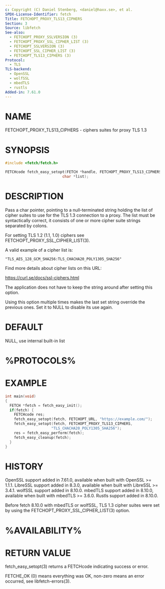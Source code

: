 ```yaml
---
c: Copyright (C) Daniel Stenberg, <daniel@haxx.se>, et al.
SPDX-License-Identifier: fetch
Title: FETCHOPT_PROXY_TLS13_CIPHERS
Section: 3
Source: libfetch
See-also:
  - FETCHOPT_PROXY_SSLVERSION (3)
  - FETCHOPT_PROXY_SSL_CIPHER_LIST (3)
  - FETCHOPT_SSLVERSION (3)
  - FETCHOPT_SSL_CIPHER_LIST (3)
  - FETCHOPT_TLS13_CIPHERS (3)
Protocol:
  - TLS
TLS-backend:
  - OpenSSL
  - wolfSSL
  - mbedTLS
  - rustls
Added-in: 7.61.0
---
```


# NAME

FETCHOPT_PROXY_TLS13_CIPHERS - ciphers suites for proxy TLS 1.3

# SYNOPSIS

```c
#include <fetch/fetch.h>

FETCHcode fetch_easy_setopt(FETCH *handle, FETCHOPT_PROXY_TLS13_CIPHERS,
                          char *list);
```

# DESCRIPTION

Pass a char pointer, pointing to a null-terminated string holding the list of
cipher suites to use for the TLS 1.3 connection to a proxy. The list must be
syntactically correct, it consists of one or more cipher suite strings
separated by colons.

For setting TLS 1.2 (1.1, 1.0) ciphers see FETCHOPT_PROXY_SSL_CIPHER_LIST(3).

A valid example of a cipher list is:

```
"TLS_AES_128_GCM_SHA256:TLS_CHACHA20_POLY1305_SHA256"
```

Find more details about cipher lists on this URL:

https://curl.se/docs/ssl-ciphers.html

The application does not have to keep the string around after setting this
option.

Using this option multiple times makes the last set string override the
previous ones. Set it to NULL to disable its use again.

# DEFAULT

NULL, use internal built-in list

# %PROTOCOLS%

# EXAMPLE

```c
int main(void)
{
  FETCH *fetch = fetch_easy_init();
  if(fetch) {
    FETCHcode res;
    fetch_easy_setopt(fetch, FETCHOPT_URL, "https://example.com/");
    fetch_easy_setopt(fetch, FETCHOPT_PROXY_TLS13_CIPHERS,
                     "TLS_CHACHA20_POLY1305_SHA256");
    res = fetch_easy_perform(fetch);
    fetch_easy_cleanup(fetch);
  }
}
```

# HISTORY

OpenSSL support added in 7.61.0, available when built with OpenSSL \>= 1.1.1.
LibreSSL support added in 8.3.0, available when built with LibreSSL \>= 3.4.1.
wolfSSL support added in 8.10.0.
mbedTLS support added in 8.10.0, available when built with mbedTLS \>= 3.6.0.
Rustls support added in 8.10.0.

Before fetch 8.10.0 with mbedTLS or wolfSSL, TLS 1.3 cipher suites were set
by using the FETCHOPT_PROXY_SSL_CIPHER_LIST(3) option.

# %AVAILABILITY%

# RETURN VALUE

fetch_easy_setopt(3) returns a FETCHcode indicating success or error.

FETCHE_OK (0) means everything was OK, non-zero means an error occurred, see
libfetch-errors(3).

